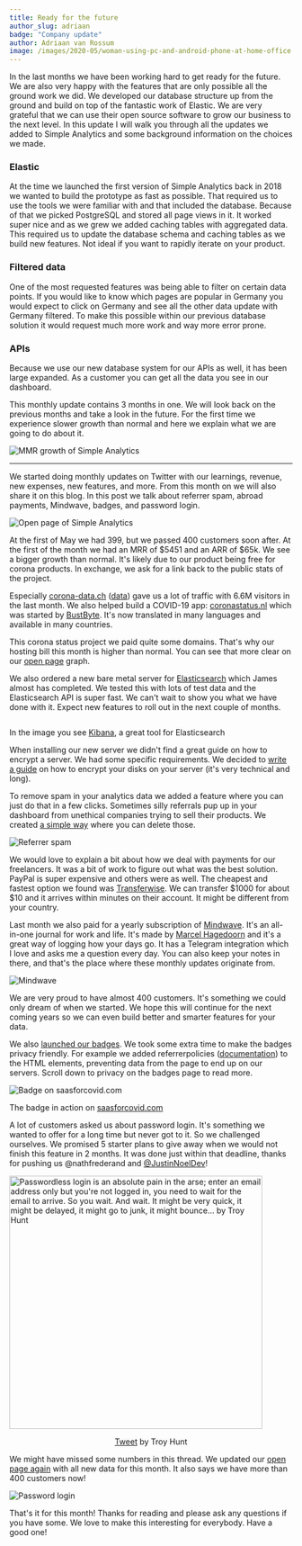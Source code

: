 ```yaml
---
title: Ready for the future
author_slug: adriaan
badge: "Company update"
author: Adriaan van Rossum
image: /images/2020-05/woman-using-pc-and-android-phone-at-home-office.png
---
```


In the last months we have been working hard to get ready for the future. We are also very happy with the features that are only possible all the ground work we did. We developed our database structure up from the ground and build on top of the fantastic work of Elastic. We are very grateful that we can use their open source software to grow our business to the next level. In this update I will walk you through all the updates we added to Simple Analytics and some background information on the choices we made.

### Elastic

At the time we launched the first version of Simple Analytics back in 2018 we wanted to build the prototype as fast as possible. That required us to use the tools we were familiar with and that included the database. Because of that we picked PostgreSQL and stored all page views in it. It worked super nice and as we grew we added caching tables with aggregated data. This required us to update the database schema and caching tables as we build new features. Not ideal if you want to rapidly iterate on your product.

### Filtered data

One of the most requested features was being able to filter on certain data points. If you would like to know which pages are popular in Germany you would expect to click on Germany and see all the other data update with Germany filtered. To make this possible within our previous database solution it would request much more work and way more error prone.

### APIs

Because we use our new database system for our APIs as well, it has been large expanded. As a customer you can get all the data you see in our dashboard.

This monthly update contains 3 months in one. We will look back on the previous months and take a look in the future. For the first time we experience slower growth than normal and here we explain what we are going to do about it.

<img loading="lazy" class="border" src="/images/2020-08/01-mmr-growth@2x.png" alt="MMR growth of Simple Analytics">

---

We started doing monthly updates on Twitter with our learnings, revenue, new expenses, new features, and more. From this month on we will also share it on this blog. In this post we talk about referrer spam, abroad payments, Mindwave, badges, and password login.

<img loading="lazy" class="border" src="/images/2020-04/open-page.jpg" alt="Open page of Simple Analytics">

At the first of May we had 399, but we passed 400 customers soon after. At the first of the month we had an MRR of $5451 and an ARR of $65k. We see a bigger growth than normal. It's likely due to our product being free for corona products. In exchange, we ask for a link back to the public stats of the project.

Especially [corona-data.ch](https://corona-data.ch) ([data](https://simpleanalytics.com/simpleanalytics.com/referrers/corona-data.ch)) gave us a lot of traffic with 6.6M visitors in the last month. We also helped build a COVID-19 app: [coronastatus.nl](https://coronastatus.nl) which was started by [BustByte](https://bustbyte.no). It's now translated in many languages and available in many countries.

This corona status project we paid quite some domains. That's why our hosting bill this month is higher than normal. You can see that more clear on our [open page](https://simpleanalytics.com/open) graph.

We also ordered a new bare metal server for [Elasticsearch](https://en.wikipedia.org/wiki/Elasticsearch) which James almost has completed. We tested this with lots of test data and the Elasticsearch API is super fast. We can't wait to show you what we have done with it. Expect new features to roll out in the next couple of months.

<img loading="lazy" class="border" src="/images/2020-04/kibana.jpg" alt="">
<p class="caption">In the image you see <a href="https://en.wikipedia.org/wiki/Kibana" target="_blank">Kibana</a>, a great tool for Elasticsearch</p>

When installing our new server we didn't find a great guide on how to encrypt a server. We had some specific requirements. We decided to [write a guide](https://blog.adriaan.io/install-ubuntu-server-18-04-4-with-raid-1-encryption-grub-and-legacy-bios.html) on how to encrypt your disks on your server (it's very technical and long).

To remove spam in your analytics data we added a feature where you can just do that in a few clicks. Sometimes silly referrals pup up in your dashboard from unethical companies trying to sell their products. We created [a simple way](https://docs.simpleanalytics.com/remove-referral-spam) where you can delete those.

<img loading="lazy" class="border" src="/images/2020-04/referrer-spam.jpg" alt="Referrer spam">

We would love to explain a bit about how we deal with payments for our freelancers. It was a bit of work to figure out what was the best solution. PayPal is super expensive and others were as well. The cheapest and fastest option we found was [Transferwise](https://transferwise.com/). We can transfer $1000 for about $10 and it arrives within minutes on their account. It might be different from your country.

Last month we also paid for a yearly subscription of [Mindwave](https://mindwave.app). It's an all-in-one journal for work and life. It's made by [Marcel Hagedoorn](https://twitter.com/marcelhagedoorn) and it's a great way of logging how your days go. It has a Telegram integration which I love and asks me a question every day. You can also keep your notes in there, and that's the place where these monthly updates originate from.

<img loading="lazy" class="border" src="/images/2020-04/mindwave.jpg" alt="Mindwave">

We are very proud to have almost 400 customers. It's something we could only dream of when we started. We hope this will continue for the next coming years so we can even build better and smarter features for your data.

We also [launched our badges](https://simpleanalytics.com/badges). We took some extra time to make the badges privacy friendly. For example we added referrerpolicies ([documentation](https://developer.mozilla.org/en-US/docs/Web/HTTP/Headers/Referrer-Policy)) to the HTML elements, preventing data from the page to end up on our servers. Scroll down to privacy on the badges page to read more.

<img loading="lazy" class="border" src="/images/2020-04/badge-saas-for-covid.jpg" alt="Badge on saasforcovid.com">
<p class="caption">
  The badge in action on <a href="https://saasforcovid.com" target="_blank">saasforcovid.com</a>
</p>

A lot of customers asked us about password login. It's something we wanted to offer for a long time but never got to it. So we challenged ourselves. We promised 5 starter plans to give away when we would not finish this feature in 2 months. It was done just within that deadline, thanks for pushing us @nathfrederand and [@JustinNoelDev](https://twitter.com/JustinNoelDev)!

<a href="https://twitter.com/troyhunt/status/1226244918894448640" target="_blank">
  <img loading="lazy" class="border" style="width: 450px" src="/images/2020-04/tweet-troy-hunt.jpg" alt="Passwordless login is an absolute pain in the arse; enter an email address only but you're not logged in, you need to wait for the email to arrive. So you wait. And wait. It might be very quick, it might be delayed, it might go to junk, it might bounce... by Troy Hunt" />
</a>
<p class="caption" style="text-align: center;">
  <a href="https://twitter.com/troyhunt/status/1226244918894448640">Tweet</a>
  by Troy Hunt
</p>

We might have missed some numbers in this thread. We updated our [open page again](https://simpleanalytics.com/open) with all new data for this month. It also says we have more than 400 customers now!

<img loading="lazy" class="border" src="/images/2020-04/password-login.jpg" alt="Password login">

That's it for this month! Thanks for reading and please ask any questions if you have some. We love to make this interesting for everybody. Have a good one!
